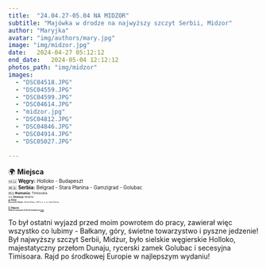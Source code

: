 ```yaml
---
title:  "24.04.27-05.04 NA MIDZOR"
subtitle: "Majówka w drodze na najwyższy szczyt Serbii, Midzor"
author: "Maryjka"
avatar: "img/authors/mary.jpg"
image: "img/midzor.jpg"
date:   2024-04-27 05:12:12
end_date:   2024-05-04 12:12:12
photos_path: "img/midzor"
images:
  - "DSC04518.JPG"
  - "DSC04559.JPG"
  - "DSC04599.JPG"
  - "DSC04614.JPG"
  - "midzor.jpg"
  - "DSC04812.JPG"
  - "DSC04846.JPG"
  - "DSC04914.JPG"
  - "DSC05027.JPG"

---
```

🌍 **Miejsca**<br/>
<sub><sup>🇭🇺 **Węgry:** Holloko - Budapeszt</sup></sub><br/>
<sub><sup>🇷🇸 **Serbia:** Belgrad - Stara Płanina - Gamzigrad - Golubac<br/>
<sub><sup>🇷🇴 **Rumunia:** Timisoara<br/>
<sub><sup>🇸🇰 **Słowacja:** Bardiów<br/>
⛰️ **Góry**<br/>
<sub><sup>**Korona Gór Świata:** Serbia: Midżur, 2169 m. n. p. m., Stara Płanina</sup></sub><br/>
<br/>
📸 **Zdjęcia**<br/>
<sub><sup>**Zdjęcia z wyprawy do Serbii znajdziecie <a href="https://photos.app.goo.gl/dPbBMvwePmCaMeo57">tutaj</a>**</sup></sub>

To był ostatni wyjazd przed moim powrotem do pracy, zawierał więc wszystko co lubimy - Bałkany, góry, świetne towarzystwo i pyszne jedzenie! Był najwyższy szczyt Serbii, Midżur, było sielskie węgierskie Holloko, majestatyczny przełom Dunaju, rycerski zamek Golubac i secesyjna Timisoara. Rajd po środkowej Europie w najlepszym wydaniu!
